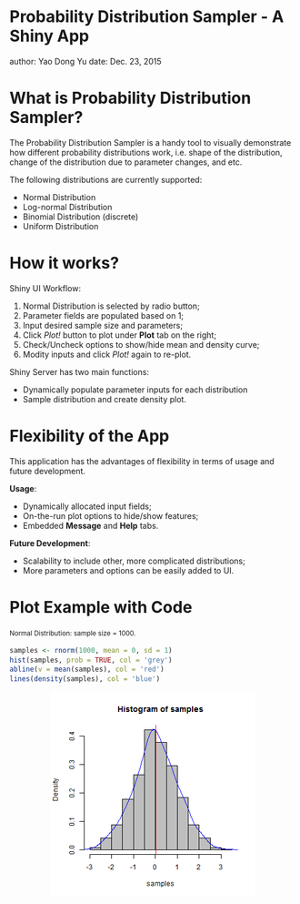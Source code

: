 Probability Distribution Sampler - A Shiny App
========================================================
author: Yao Dong Yu
date: Dec. 23, 2015

What is Probability Distribution Sampler?
========================================================

The Probability Distribution Sampler is a handy tool to visually demonstrate how
different probability distributions work, i.e. shape of the distribution, change
of the distribution due to parameter changes, and etc.

The following distributions are currently supported:

- Normal Distribution
- Log-normal Distribution
- Binomial Distribution (discrete)
- Uniform Distribution

How it works?
========================================================

Shiny UI Workflow:

1. Normal Distribution is selected by radio button;
2. Parameter fields are populated based on 1;
3. Input desired sample size and parameters;
4. Click *Plot!* button to plot under **Plot** tab on the right;
5. Check/Uncheck options to show/hide mean and density curve;
6. Modity inputs and click *Plot!* again to re-plot.

Shiny Server has two main functions:

* Dynamically populate parameter inputs for each distribution
* Sample distribution and create density plot.

Flexibility of the App
========================================================

This application has the advantages of flexibility in terms of usage and future
development.

**Usage**:
* Dynamically allocated input fields;
* On-the-run plot options to hide/show features;
* Embedded **Message** and **Help** tabs.

**Future Development**:
* Scalability to include other, more complicated distributions;
* More parameters and options can be easily added to UI.

Plot Example with Code
========================================================

<small>Normal Distribution: sample size = 1000.</small>

```r
samples <- rnorm(1000, mean = 0, sd = 1)
hist(samples, prob = TRUE, col = 'grey')
abline(v = mean(samples), col = 'red')
lines(density(samples), col = 'blue')
```

<img src="pitch-figure/unnamed-chunk-1-1.png" title="plot of chunk unnamed-chunk-1" alt="plot of chunk unnamed-chunk-1" style="display: block; margin: auto;" />


